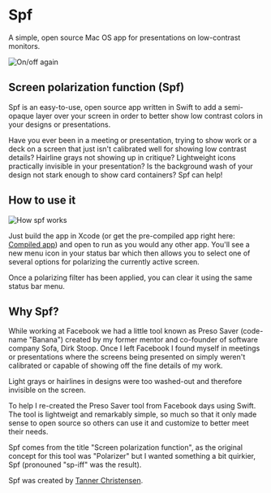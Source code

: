 # Spf
A simple, open source Mac OS app for presentations on low-contrast monitors.

![On/off again](https://github.com/tannerc/spf/blob/master/resources/spf-on-off.png)

## Screen polarization function (Spf)

Spf is an easy-to-use, open source app written in Swift to add a semi-opaque layer over your screen in order to better show low contrast colors in your designs or presentations.

Have you ever been in a meeting or presentation, trying to show work or a deck on a screen that just isn't calibrated well for showing low contrast details? Hairline grays not showing up in critique? Lightweight icons practically invisible in your presentation? Is the background wash of your design not stark enough to show card containers? Spf can help!

## How to use it

![How spf works](https://github.com/tannerc/spf/blob/master/resources/spf-demo.gif)

Just build the app in Xcode (or get the pre-compiled app right here: [Compiled app](https://github.com/tannerc/spf/blob/master/compiled/Spf.zip)) and open to run as you would any other app. You'll see a new menu icon in your status bar which then allows you to select one of several options for polarizing the currently active screen.

Once a polarizing filter has been applied, you can clear it using the same status bar menu.

## Why Spf?

While working at Facebook we had a little tool known as Preso Saver (code-name "Banana") created by my former mentor and co-founder of software company Sofa, Dirk Stoop. Once I left Facebook I found myself in meetings or presentations where the screens being presented on simply weren't calibrated or capable of showing off the fine details of my work.

Light grays or hairlines in designs were too washed-out and therefore invisible on the screen.

To help I re-created the Preso Saver tool from Facebook days using Swift. The tool is lightweigt and remarkably simple, so much so that it only made sense to open source so others can use it and customize to better meet their needs.

Spf comes from the title "Screen polarization function", as the original concept for this tool was "Polarizer" but I wanted something a bit quirkier, Spf (pronouned "sp-iff" was the result).

Spf was created by [Tanner Christensen](https://tannerchristensen.com).
